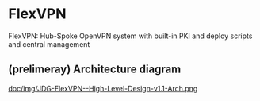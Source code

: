 # FlexVPN

FlexVPN: Hub-Spoke OpenVPN system with built-in PKI and deploy scripts and central management

## (prelimeray) Architecture diagram

[doc/img/JDG-FlexVPN--High-Level-Design-v1.1-Arch.png]()
